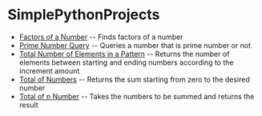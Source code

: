 # SimplePythonProjects

* <a href="https://github.com/asametulvi/simple-python-projects/blob/main/FactorsOfNumber.py">Factors of a Number</a> -- Finds factors of a number
* <a href="https://github.com/asametulvi/simple-python-projects/blob/main/PrimeNumberQuery.py">Prime Number Query</a> -- Queries a number that is prime number or not
* <a href="https://github.com/asametulvi/simple-python-projects/blob/main/TotalNumberOfElementsInPattern.py">Total Number of Elements in a Pattern</a> -- Returns the number of elements between starting and ending numbers according to the increment amount
* <a href="https://github.com/asametulvi/simple-python-projects/blob/main/TotalOfNumbers.py">Total of Numbers</a> -- Returns the sum starting from zero to the desired number
* <a href="https://github.com/asametulvi/simple-python-projects/blob/main/TotalOfnNumber.py">Total of n Number</a> -- Takes the numbers to be summed and returns the result
